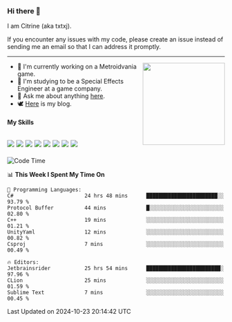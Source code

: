 ### Hi there 👋

I am Citrine (aka txtxj).

If you encounter any issues with my code, please create an issue instead of sending me an email so that I can address it promptly.

---

<img align="right" height="190" src="http://github-profile-summary-cards.vercel.app/api/cards/stats?username=txtxj&theme=vue">

- 🌱 I'm currently working on a Metroidvania game.
- 📖 I'm studying to be a Special Effects Engineer at a game company.
- 💬 Ask me about anything [here](https://github.com/txtxj/txtxj/issues).
- 🕊️ [Here](https://txtxj.top) is my blog.

#### My Skills

![](https://img.shields.io/badge/Unity-000000?logo=unity&logoColor=fff)
![](https://img.shields.io/badge/C%23-239120?logo=csharp&logoColor=fff)
![](https://img.shields.io/badge/Python-3e74a2?logo=python&logoColor=fff)
![](https://img.shields.io/badge/C++-65318e?logo=cplusplus&logoColor=fff)
![](https://img.shields.io/badge/C-5654a2?logo=c&logoColor=fff)
![](https://img.shields.io/badge/Vue-4FC08D?logo=vuedotjs&logoColor=fff)
![](https://img.shields.io/badge/Blender-f5792a?logo=blender&logoColor=fff)
![](https://img.shields.io/badge/MS%20SQL-cc2927?logo=microsoftsqlserver&logoColor=fff)
---

<!--START_SECTION:waka-->
![Code Time](http://img.shields.io/badge/Code%20Time-2%2C154%20hrs%201%20min-blue)

📊 **This Week I Spent My Time On** 

```text
💬 Programming Languages: 
C#                       24 hrs 48 mins      ███████████████████████░░   93.79 % 
Protocol Buffer          44 mins             █░░░░░░░░░░░░░░░░░░░░░░░░   02.80 % 
C++                      19 mins             ░░░░░░░░░░░░░░░░░░░░░░░░░   01.21 % 
UnityYaml                12 mins             ░░░░░░░░░░░░░░░░░░░░░░░░░   00.82 % 
Csproj                   7 mins              ░░░░░░░░░░░░░░░░░░░░░░░░░   00.49 % 

🔥 Editors: 
Jetbrainsrider           25 hrs 54 mins      ████████████████████████░   97.96 % 
CLion                    25 mins             ░░░░░░░░░░░░░░░░░░░░░░░░░   01.59 % 
Sublime Text             7 mins              ░░░░░░░░░░░░░░░░░░░░░░░░░   00.45 % 
```


 Last Updated on 2024-10-23 20:14:42 UTC
<!--END_SECTION:waka-->
